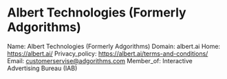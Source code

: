 
# Albert Technologies (Formerly Adgorithms)

Name: Albert Technologies (Formerly Adgorithms)
Domain: albert.ai
Home: https://albert.ai/
Privacy_policy: https://albert.ai/terms-and-conditions/
Email: customerservise@adgorithms.com
Member_of: Interactive Advertising Bureau (IAB)
